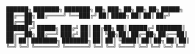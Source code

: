 
██████╗  ███████╗ ███████╗ ██╗ ███╗   ██╗ ██╗  ██╗  █████╗     
██╔══██╗ ██╔════╝ ╚══███╔╝ ██║ ████╗  ██║ ██║ ██╔╝ ██╔══██╗    
██████╔╝ █████╗     ███╔╝  ██║ ██╔██╗ ██║ █████╔╝  ███████║    
██╔══██╗ ██╔══╝    ███╔╝   ██║ ██║╚██╗██║ ██╔═██╗  ██╔══██║    
██║  ██║ ███████╗ ███████╗ ██║ ██║ ╚████║ ██║  ██╗ ██║  ██║    
╚═╝  ╚═╝ ╚══════╝ ╚══════╝ ╚═╝ ╚═╝  ╚═══╝ ╚═╝  ╚═╝ ╚═╝  ╚═╝    
                                                         
